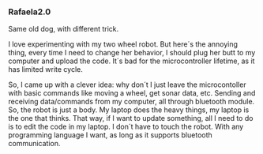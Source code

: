 ### Rafaela2.0

Same old dog, with different trick.

I love experimenting with my two wheel robot. But here´s the annoying thing, every time I need to change her behavior, I should plug her butt to my computer and upload the code. It´s bad for the microcontroller lifetime, as it has limited write cycle.

So, I came up with a clever idea: why don´t I just leave the microcontoller with basic commands like moving a wheel, get sonar data, etc. Sending and receiving data/commands from my computer, all through bluetooth module. So, the robot is just a body. My laptop does the heavy things, my laptop is the one that thinks. That way, if I want to update something, all I need to do is to edit the code in my laptop. I don´t have to touch the robot. With any programming language I want, as long as it supports bluetooth communication.